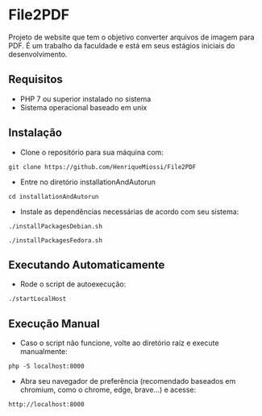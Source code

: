 # File2PDF

Projeto de website que tem o objetivo converter arquivos de imagem para PDF. É um trabalho da faculdade e está em seus estágios iniciais do desenvolvimento.

## Requisitos

* PHP 7 ou superior instalado no sistema
* Sistema operacional baseado em unix

## Instalação

* Clone o repositório para sua máquina com:

```
git clone https://github.com/HenriqueMiossi/File2PDF
```

* Entre no diretório installationAndAutorun

```
cd installationAndAutorun
```

* Instale as dependências necessárias de acordo com seu sistema: 

```
./installPackagesDebian.sh
```
```
./installPackagesFedora.sh
```

## Executando Automaticamente

* Rode o script de autoexecução:

```
./startLocalHost
```

## Execução Manual

* Caso o script não funcione, volte ao diretório raíz e execute manualmente:
```
php -S localhost:8000
```

* Abra seu navegador de preferência (recomendado baseados em chromium, como o chrome, edge, brave...) e acesse:
```
http://localhost:8000
```
